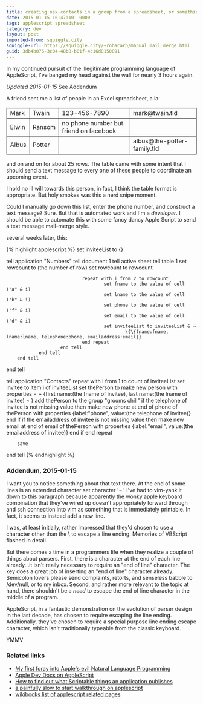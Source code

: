 ```yaml
---
title: creating osx contacts in a group from a spreadsheet, or something like a contacts-merge, updated 2015-01-15
date: 2015-01-15 16:47:10 -0000
tags: applescript spreadsheet
category: dev
layout: post
imported-from: squiggle.city
squiggle-url: https://squiggle.city/~robacarp/manual_mail_merge.html
guid: 3db4b076-3c04-48b8-b01f-4c16d8150891
---
```


In my continued pursuit of the illegitimate programming language of AppleScript, I've banged my head against the wall for nearly 3 hours again.

*Updated 2015-01-15* See Addendum

A friend sent me a list of people in an Excel spreadsheet, a la:

<table border="1">
  <tr>
    <td>Mark</td>
    <td>Twain</td>
    <td>123-456-7890</td>
    <td>mark@twain.tld</td>
  </tr>
  <tr>
    <td>Elwin</td>
    <td>Ransom</td>
    <td>no phone number but friend on facebook</td>
    <td></td>
  </tr>
  <tr>
    <td>Albus</td>
    <td>Potter</td>
    <td></td>
    <td>albus@the-potter-family.tld</td>
  </tr>
</table>

and on and on for about 25 rows. The table came with some intent that I should send a text message to every one of these people to coordinate an upcoming event.

I hold no ill will towards this person, in fact, I think the table format is appropriate. But holy smokes was this a nerd snipe moment.

Could I manually go down this list, enter the phone number, and construct a text message? Sure. But that is automated work and I'm a _developer_. I should be able to automate this with some fancy dancy Apple Script to send a text message mail-merge style.

several weeks later, this:

{% highlight applescript %}
set inviteeList to {}

tell application "Numbers"
        tell document 1
                tell active sheet
                        tell table 1
                                set rowcount to (the number of row)
                                set rowcount to rowcount

                                repeat with i from 2 to rowcount
                                        set fname to the value of cell ("a" & i)
                                        set lname to the value of cell ("b" & i)
                                        set phone to the value of cell ("f" & i)
                                        set email to the value of cell ("d" & i)
                                        set inviteeList to inviteeList & ¬
                                                \{\{fname:fname, lname:lname, telephone:phone, emailaddress:email}}
                                end repeat
                        end tell
                end tell
        end tell
end tell


tell application "Contacts"
        repeat with i from 1 to count of inviteeList
                set invitee to item i of inviteeList
                set thePerson to make new person with properties ¬
                        ¬
                                {first name:(the fname of invitee), last name:(the lname of invitee) ¬
                                        }
                add thePerson to the group "grooms chill"
                if the telephone of invitee is not missing value then
                        make new phone at end of phone of thePerson with properties {label:"phone", value:(the telephone of invitee)}
                end if
                if the emailaddress of invitee is not missing value then
                        make new email at end of email of thePerson with properties {label:"email", value:(the emailaddress of invitee)}
                end if
        end repeat

        save
end tell
{% endhighlight %}

### Addendum, 2015-01-15
I want you to notice something about that text there. At the end of some lines is an extended character set character '¬'. I've had to vim-yank it down to this paragraph because apparently the wonky apple keyboard combination that they've wired up doesn't appropriately forward through and ssh connection into vim as something that is immediately printable. In fact, it seems to instead add a new line.

I was, at least initially, rather impressed that they'd chosen to use a character other than the \ to escape a line ending. Memories of VBScript flashed in detail.

But there comes a time in a programmers life when they realize a couple of things about parsers. First, there is a character at the end of each line already...it isn't really necessary to require an "end of line" character. The <enter> key does a great job of inserting an "end of line" character already. Semicolon lovers please send complaints, retorts, and senseless babble to /dev/null, or to my inbox. Second, and rather more relevant to the topic at hand, there shouldn't be a _need_ to escape the end of line character in the middle of a program.

AppleScript, in a fantastic demonstration on the evolution of parser design in the last decade, has chosen to require escaping the line ending. Additionally, they've chosen to require a special purpose line ending escape character, which isn't traditionally typeable from the classic keyboard.

YMMV

### Related links

<ul>
  <li><a href="http://squiggle.city/~robacarp/contact_name_reversal.html">My first foray into Apple's evil Natural Language Programming</a></li>
  <li><a href="https://developer.apple.com/library/mac/documentation/AppleScript/Conceptual/AppleScriptLangGuide/introduction/ASLR_intro.html#//apple_ref/doc/uid/TP40000983-CH208-SW1">Apple Dev Docs on AppleScript</a></li>
  <li><a href="https://developer.apple.com/library/mac/documentation/AppleScript/Conceptual/AppleScriptX/Concepts/work_with_as.html#//apple_ref/doc/uid/TP40001568-1153006">How to find out what Scriptable things an application publishes</a></li>
  <li><a href="http://macosxautomation.com/applescript/firsttutorial/index.html">a painfully slow to start walkthrough on applescript</a></li>
  <li><a href="http://en.wikibooks.org/wiki/AppleScript_Programming">wikibooks list of applescript related pages</a></li>
</ul>

